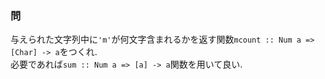 ### 問
与えられた文字列中に`'m'`が何文字含まれるかを返す関数`mcount :: Num a => [Char] -> a`をつくれ.  
必要であれば`sum :: Num a => [a] -> a`関数を用いて良い.
